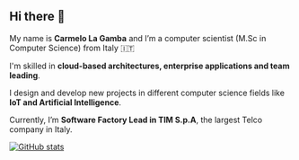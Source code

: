 ## Hi there 👋

My name is **Carmelo La Gamba** and I’m a computer scientist (M.Sc in Computer Science) from Italy 🇮🇹

I'm skilled in **cloud-based architectures, enterprise applications and team leading**. 

I design and develop new projects in different computer science fields like **IoT and Artificial Intelligence**.

Currently, I’m **Software Factory Lead in TIM S.p.A**, the largest Telco company in Italy.

[![GitHub stats](https://github-readme-stats.vercel.app/api?username=carmelolg&show_icons=true&custom_title=Stats)](https://github.com/anuraghazra/github-readme-stats)

<!--
**carmelolg/carmelolg** is a ✨ _special_ ✨ repository because its `README.md` (this file) appears on your GitHub profile.

Here are some ideas to get you started:

- 🔭 I’m currently working on ...
- 🌱 I’m currently learning ...
- 👯 I’m looking to collaborate on ...
- 🤔 I’m looking for help with ...
- 💬 Ask me about ...
- 📫 How to reach me: ...
- 😄 Pronouns: ...
- ⚡ Fun fact: ...
-->
